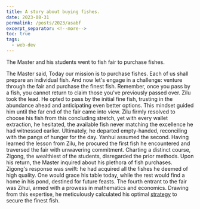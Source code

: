 ```yaml
---
title: A story about buying fishes.
date: 2023-08-31
permalink: /posts/2023/asabf
excerpt_separator: <!--more-->
toc: true
tags:
  - web-dev
---
```

The Master and his students went to fish fair to purchase fishes.
<!--more-->
The Master said, Today our mission is to purchase fishes. Each of us shall prepare an individual fish. And now let's engage in a challenge: venture through the fair and purchase the finest fish. Remember, once you pass by a fish, you cannot return to claim those you've previously passed over.
Zilu took the lead. He opted to pass by the initial fine fish, trusting in the abundance ahead and anticipating even better options. This mindset guided him until the far end of the fair came into view. Zilu firmly resolved to choose his fish from this concluding stretch, yet with every wallet extraction, he hesitated, the available fish never matching the excellence he had witnessed earlier. Ultimately, he departed empty-handed, reconciling with the pangs of hunger for the day.
Yanhui assumed the second. Having learned the lesson from Zilu, he procured the first fish he encountered and traversed the fair with unwavering commitment.
Charting a distinct course, Zigong, the wealthiest of the students, disregarded the prior methods. Upon his return, the Master inquired about his plethora of fish purchases. Zigong's response was swift: he had acquired all the fishes he deemed of high quality. One would grace his table today, while the rest would find a home in his pond, destined for future feasts.
The fourth entrant to the fair was Zihui, armed with a prowess in mathematics and economics. Drawing from this expertise, he meticulously calculated his optimal [strategy](/files/miscellaneous/purchasing_fishes.pdf) to secure the finest fish.

